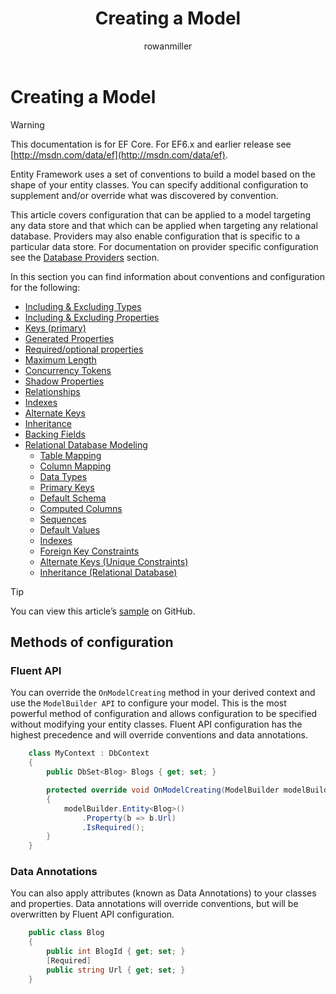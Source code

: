 ﻿---
title: Creating a Model
author: rowanmiller
ms.author: rowmil
manager: rowanmiller
ms.date: 10/27/2016
ms.topic: article
ms.assetid: 88253ff3-174e-485c-b3f8-768243d01ee1
ms.prod: entity-framework-core
uid: core/modeling/index
---
# Creating a Model

> [!WARNING]
> This documentation is for EF Core. For EF6.x and earlier release see [http://msdn.com/data/ef](http://msdn.com/data/ef).

Entity Framework uses a set of conventions to build a model based on the shape of your entity classes. You can specify additional configuration to supplement and/or override what was discovered by convention.

This article covers configuration that can be applied to a model targeting any data store and that which can be applied when targeting any relational database. Providers may also enable configuration that is specific to a particular data store. For documentation on provider specific configuration see the [Database Providers](../providers/index.md) section.

In this section you can find information about conventions and configuration for the following:

- [Including & Excluding Types](included-types.md)
- [Including & Excluding Properties](included-properties.md)
- [Keys (primary)](keys.md)
- [Generated Properties](generated-properties.md)
- [Required/optional properties](required-optional.md)
- [Maximum Length](max-length.md)
- [Concurrency Tokens](concurrency.md)
- [Shadow Properties](shadow-properties.md)
- [Relationships](relationships.md)
- [Indexes](indexes.md)
- [Alternate Keys](alternate-keys.md)
- [Inheritance](inheritance.md)
- [Backing Fields](backing-field.md)
- [Relational Database Modeling](relational/index.md)
    - [Table Mapping](relational/tables.md)
    - [Column Mapping](relational/columns.md)
    - [Data Types](relational/data-types.md)
    - [Primary Keys](relational/primary-keys.md)
    - [Default Schema](relational/default-schema.md)
    - [Computed Columns](relational/computed-columns.md)
    - [Sequences](relational/sequences.md)
    - [Default Values](relational/default-values.md)
    - [Indexes](relational/indexes.md)
    - [Foreign Key Constraints](relational/fk-constraints.md)
    - [Alternate Keys (Unique Constraints)](relational/unique-constraints.md)
    - [Inheritance (Relational Database)](relational/inheritance.md)

> [!TIP]
> You can view this article’s [sample](https://github.com/aspnet/EntityFramework.Docs/tree/master/samples) on GitHub.

## Methods of configuration

### Fluent API

You can override the `OnModelCreating` method in your derived context and use the `ModelBuilder API` to configure your model. This is the most powerful method of configuration and allows configuration to be specified without modifying your entity classes. Fluent API configuration has the highest precedence and will override conventions and data annotations.

<!-- [!code-csharp[Main](samples/Modeling/FluentAPI/Samples/Required.cs?range=5-15&highlight=5-10)] -->

````csharp
    class MyContext : DbContext
    {
        public DbSet<Blog> Blogs { get; set; }

        protected override void OnModelCreating(ModelBuilder modelBuilder)
        {
            modelBuilder.Entity<Blog>()
                .Property(b => b.Url)
                .IsRequired();
        }
    }
````

### Data Annotations

You can also apply attributes (known as Data Annotations) to your classes and properties. Data annotations will override conventions, but will be overwritten by Fluent API configuration.

<!-- [!code-csharp[Main](samples/Modeling/DataAnnotations/Samples/Required.cs?range=11-16&highlight=4)] -->

````csharp
    public class Blog
    {
        public int BlogId { get; set; }
        [Required]
        public string Url { get; set; }
    }
````

